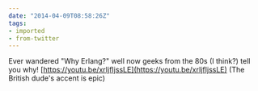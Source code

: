 ```yaml
---
date: "2014-04-09T08:58:26Z"
tags:
- imported
- from-twitter
---
```

Ever wandered "Why Erlang?" well now geeks from the 80s \(I think?\) tell you why\! [https://youtu.be/xrIjfIjssLE](https://youtu.be/xrIjfIjssLE) \(The British dude's accent is epic\)
